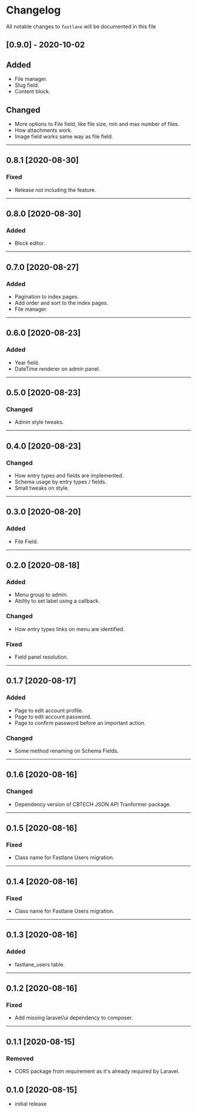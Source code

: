 # Changelog

All notable changes to `fastlane` will be documented in this file

## [0.9.0] - 2020-10-02

## Added
- File manager.
- Slug field.
- Content block.

## Changed
- More options to File field, like file size, min and max number of files.
- How attachments work.
- Image field works same way as file field.

---

## 0.8.1 [2020-08-30]

### Fixed
- Release not including the feature.

---

## 0.8.0 [2020-08-30]

### Added
- Block editor.

---

## 0.7.0 [2020-08-27]

### Added
- Pagination to index pages.
- Add order and sort to the index pages.
- File manager.

---

## 0.6.0 [2020-08-23]

### Added
- Year field.
- DateTime renderer on admin panel.

---

## 0.5.0 [2020-08-23]

### Changed
- Admin style tweaks.

---

## 0.4.0 [2020-08-23]

### Changed
- How entry types and fields are implemented.
- Schema usage by entry types / fields.
- Small tweaks on style.

---

## 0.3.0 [2020-08-20]

### Added
- File Field.

---

## 0.2.0 [2020-08-18]

### Added
- Menu group to admin.
- Ability to set label using a callback.

### Changed
- How entry types links on menu are identified.

### Fixed
- Field panel resolution.

---

## 0.1.7 [2020-08-17]

### Added

- Page to edit account profile.
- Page to edit account password.
- Page to confirm password before an important action.

### Changed

- Some method renaming on Schema Fields.

---

## 0.1.6 [2020-08-16]

### Changed

- Dependency version of CBTECH JSON API Tranformer package.

---

## 0.1.5 [2020-08-16]

### Fixed

- Class name for Fastlane Users migration.

---

## 0.1.4 [2020-08-16]

### Fixed

- Class name for Fastlane Users migration. 

---

## 0.1.3 [2020-08-16]

### Added

- fastlane_users table.

---

## 0.1.2 [2020-08-16]

### Fixed

- Add missing laravel/ui dependency to composer.

---

## 0.1.1 [2020-08-15]

### Removed

- CORS package from requirement as it's already required by Laravel.

## 0.1.0 [2020-08-15]

- initial release
